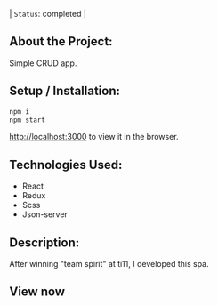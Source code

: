 | `Status`: completed |

## About the Project:

Simple CRUD app.

## Setup / Installation:

```jsx
npm i
npm start
```

[http://localhost:3000](http://localhost:3000) to view it in the browser.

## Technologies Used:

* React
* Redux
* Scss
* Json-server

## Description:

After winning "team spirit" at ti11, I developed this spa.

## View now
